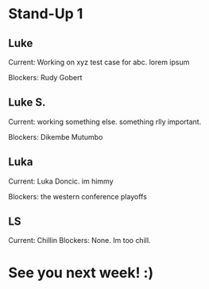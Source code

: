# Stand-Up 1 #
## Luke
Current: Working on xyz test case for abc. lorem ipsum

Blockers: Rudy Gobert
## Luke S.
Current: working something else. something rlly important.

Blockers: Dikembe Mutumbo
## Luka
Current: Luka Doncic. im himmy

Blockers: the western conference playoffs

## LS
Current: Chillin
Blockers: None. Im too chill.


# See you next week! :)

